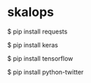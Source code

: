 # skalops

$ pip install requests

$ pip install keras

$ pip install tensorflow

$ pip install python-twitter
